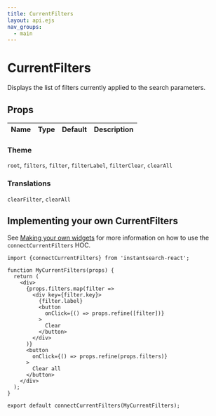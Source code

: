 ```yaml
---
title: CurrentFilters
layout: api.ejs
nav_groups:
  - main
---
```


# CurrentFilters

Displays the list of filters currently applied to the search parameters.

## Props

Name | Type | Default |Description
:- | :- | :- | :-


### Theme

`root`, `filters`, `filter`, `filterLabel`, `filterClear`, `clearAll`

### Translations

`clearFilter`, `clearAll`

## Implementing your own CurrentFilters

See [Making your own widgets](../Customization.md) for more information on how to use the `connectCurrentFilters` HOC.

```
import {connectCurrentFilters} from 'instantsearch-react';

function MyCurrentFilters(props) {
  return (
    <div>
      {props.filters.map(filter =>
        <div key={filter.key}>
          {filter.label}
          <button
            onClick={() => props.refine([filter])}
          >
            Clear
          </button>
        </div>
      )}
      <button
        onClick={() => props.refine(props.filters)}
      >
        Clear all
      </button>
    </div>
  );
}

export default connectCurrentFilters(MyCurrentFilters);
```
